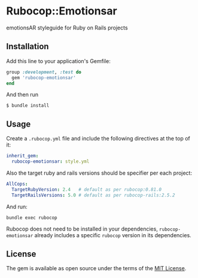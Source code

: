 # Rubocop::Emotionsar

emotionsAR styleguide for Ruby on Rails projects

## Installation

Add this line to your application's Gemfile:

```ruby
group :development, :test do
  gem 'rubocop-emotionsar'
end
```

And then run
```shell
$ bundle install
```

## Usage

Create a `.rubocop.yml` file and include the following directives at the top of it:
```yml
inherit_gem:
  rubocop-emotionsar: style.yml
```

Also the target ruby and rails versions should be specifier per each project:
```yml
AllCops:
  TargetRubyVersion: 2.4   # default as per rubocop:0.81.0
  TargetRailsVersions: 5.0 # default as per rubocop-rails:2.5.2
```

And run:
```shell
bundle exec rubocop
```

Rubocop does not need to be installed in your dependencies, `rubocop-emotionsar` already includes a specific `rubocop` version in its dependencies.

## License

The gem is available as open source under the terms of the [MIT License](https://opensource.org/licenses/MIT).
